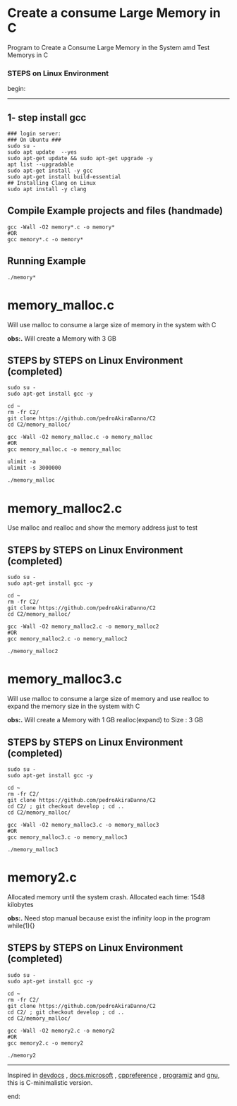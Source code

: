 # Create a consume Large Memory in C

Program to Create a Consume Large Memory in the System amd Test Memorys in C

### STEPS on Linux Environment

begin:

---

## 1- step install gcc

    ### login server:
    ### On Ubuntu ###
    sudo su -
    sudo apt update  --yes
    sudo apt-get update && sudo apt-get upgrade -y
    apt list --upgradable
    sudo apt-get install -y gcc
    sudo apt-get install build-essential
    ## Installing Clang on Linux
    sudo apt install -y clang

## Compile Example projects and files (handmade)

    gcc -Wall -O2 memory*.c -o memory*
    #OR
    gcc memory*.c -o memory*

## Running Example

    ./memory*

# memory_malloc.c

Will use malloc to consume a large size of memory in the system with C

**obs:.**
Will create a Memory with 3 GB

## STEPS by STEPS on Linux Environment (completed)

    sudo su -
    sudo apt-get install gcc -y

    cd ~
    rm -fr C2/
    git clone https://github.com/pedroAkiraDanno/C2
    cd C2/memory_malloc/

    gcc -Wall -O2 memory_malloc.c -o memory_malloc
    #OR
    gcc memory_malloc.c -o memory_malloc

    ulimit -a
    ulimit -s 3000000

    ./memory_malloc

# memory_malloc2.c

Use malloc and realloc and show the memory address just to test

## STEPS by STEPS on Linux Environment (completed)

    sudo su -
    sudo apt-get install gcc -y

    cd ~
    rm -fr C2/
    git clone https://github.com/pedroAkiraDanno/C2
    cd C2/memory_malloc/

    gcc -Wall -O2 memory_malloc2.c -o memory_malloc2
    #OR
    gcc memory_malloc2.c -o memory_malloc2

    ./memory_malloc2

# memory_malloc3.c

Will use malloc to consume a large size of memory and use realloc to expand the memory size in the system with C

**obs:.**
Will create a Memory with 1 GB realloc(expand) to Size : 3 GB

## STEPS by STEPS on Linux Environment (completed)

    sudo su -
    sudo apt-get install gcc -y

    cd ~
    rm -fr C2/
    git clone https://github.com/pedroAkiraDanno/C2
    cd C2/ ; git checkout develop ; cd ..
    cd C2/memory_malloc/

    gcc -Wall -O2 memory_malloc3.c -o memory_malloc3
    #OR
    gcc memory_malloc3.c -o memory_malloc3

    ./memory_malloc3

# memory2.c

Allocated memory until the system crash. Allocated each time: 1548 kilobytes

**obs:.**
Need stop manual because exist the infinity loop in the program while(1){}

## STEPS by STEPS on Linux Environment (completed)

    sudo su -
    sudo apt-get install gcc -y

    cd ~
    rm -fr C2/
    git clone https://github.com/pedroAkiraDanno/C2
    cd C2/ ; git checkout develop ; cd ..
    cd C2/memory_malloc/

    gcc -Wall -O2 memory2.c -o memory2
    #OR
    gcc memory2.c -o memory2

    ./memory2

---

Inspired in [devdocs](https://devdocs.io/c/) , [docs.microsoft](https://docs.microsoft.com/en-us/cpp/c-language/?view=msvc-170) , [cppreference](https://en.cppreference.com/w/c/language) , [programiz](https://www.programiz.com/c-programming) and [gnu](https://www.gnu.org/software/gnu-c-manual/gnu-c-manual.html), this is C-minimalistic version.

end:

